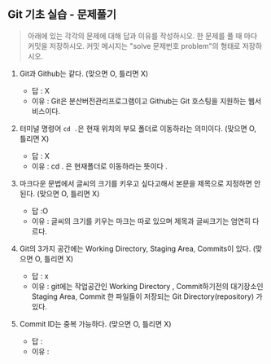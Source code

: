 ## Git 기초 실습 - 문제풀기

> 아래에 있는 각각의 문제에 대해 답과 이유를 작성하시오.
> 한 문제를 풀 때 마다 커밋을 저장하시오. 커밋 메시지는 "solve 문제번호 problem"의 형태로 저장하시오.



1. Git과 Github는 같다. (맞으면 O, 틀리면 X)

   - 답 : X
   - 이유 : Git은 분산버전관리프로그램이고 Github는 Git 호스팅을 지원하는 웹서비스이다.

   

2. 터미널 명령어 `cd .`은 현재 위치의 부모 폴더로 이동하라는 의미이다. (맞으면 O, 틀리면 X)

   - 답 : X
   - 이유 : cd . 은 현재폴더로 이동하라는 뜻이다 .



3. 마크다운 문법에서 글씨의 크기를 키우고 싶다고해서 본문을 제목으로 지정하면 안된다. (맞으면 O, 틀리면 X)
   - 답 :O
   - 이유 : 글씨의 크기를 키우는 마크는 따로 있으며 제목과 글씨크기는 엄연히 다르다.



4. Git의 3가지 공간에는 Working Directory, Staging Area, Commits이 있다. (맞으면 O, 틀리면 X)
   - 답 : x
   - 이유 : git에는 작업공간인 Working Directory , Commit하기전의 대기장소인 Staging Area, Commit 한 
   파일들이 저장되는 Git Directory(repository) 가 있다.



5. Commit ID는 중복 가능하다. (맞으면 O, 틀리면 X)
   - 답 :
   - 이유 :